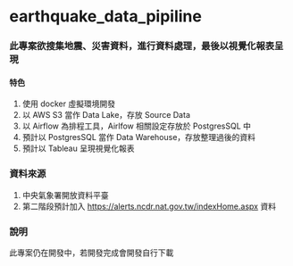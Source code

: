 # earthquake_data_pipiline

### 此專案欲搜集地震、災害資料，進行資料處理，最後以視覺化報表呈現

#### 特色
1. 使用 docker 虛擬環境開發
2. 以 AWS S3 當作 Data Lake，存放 Source Data
3. 以 Airflow 為排程工具，Airlfow 相關設定存放於 PostgresSQL 中
4. 預計以 PostgresSQL 當作 Data Warehouse，存放整理過後的資料
5. 預計以 Tableau 呈現視覺化報表

### 資料來源
1. 中央氣象署開放資料平臺
2. 第二階段預計加入 https://alerts.ncdr.nat.gov.tw/indexHome.aspx 資料

### 說明
此專案仍在開發中，若開發完成會開發自行下載
